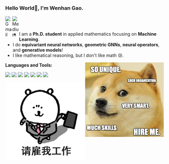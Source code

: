 ### Hello World👋, I'm Wenhan Gao.


<a href="https://wenhangao21.github.io">
  <img align="left" alt="Gmail" width="22px" src="https://cdn.jsdelivr.net/npm/simple-icons@3.13.0/icons/about-dot-me.svg" />
</a>

<a href="https://x.com/Wenhanacademia">
  <img align="left" alt="Medium" width="22px" src="https://cdn.jsdelivr.net/npm/simple-icons@3.13.0/icons/twitter.svg" />
</a>


<br />
<br />

- I am a **Ph.D. student** in applied mathematics focusing on **Machine Learning**.
- I do **equivariant neural networks**, **geometric GNNs**, **neural operators**, and **generative models**!
- I like mathematical reasoning, but I don't like math 😢.


<img align="right" alt="png" width="250px" src="https://raw.githubusercontent.com/wenhangao21/AMS595-Teaching/refs/heads/main/hire_me_2.png" />



**Languages and Tools:**  

<code><img height="20" src="https://cdn.jsdelivr.net/npm/simple-icons@3.12.2/icons/python.svg"></code>
<code><img height="20" src="https://cdn.jsdelivr.net/npm/simple-icons@3.12.2/icons/pytorch.svg"></code>
<code><img height="20" src="https://cdn.jsdelivr.net/npm/simple-icons@3.12.2/icons/pycharm.svg"></code>
<code><img height="20" src="https://cdn.jsdelivr.net/npm/simple-icons@3.12.2/icons/jupyter.svg"></code>
<code><img height="20" src="https://cdn.jsdelivr.net/npm/simple-icons@3.12.2/icons/notepadplusplus.svg"></code>
<code><img height="20" src="https://cdn.jsdelivr.net/npm/simple-icons@3.12.2/icons/cplusplus.svg"></code>
<code><img height="20" src="https://cdn.jsdelivr.net/npm/simple-icons@3.12.2/icons/linux.svg"></code>

<img align="right" alt="png" width="250px" src="https://raw.githubusercontent.com/wenhangao21/AMS595-Teaching/refs/heads/main/hire_me.png" />
